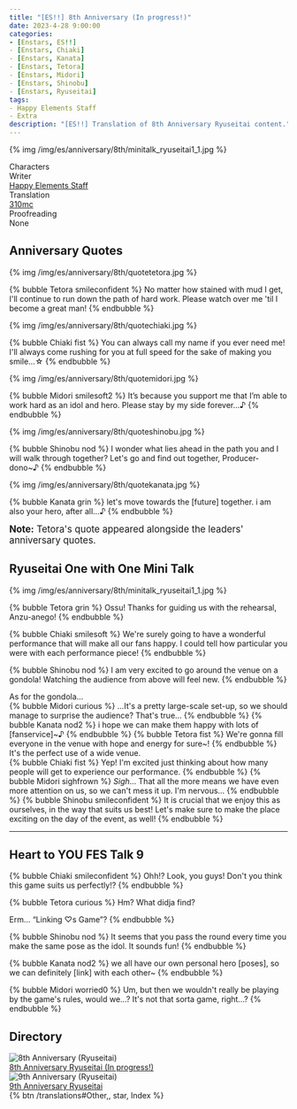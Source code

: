 ```yaml
---
title: "[ES!!] 8th Anniversary (In progress!)"
date: 2023-4-28 9:00:00
categories:
- [Enstars, ES!!]
- [Enstars, Chiaki]
- [Enstars, Kanata]
- [Enstars, Tetora]
- [Enstars, Midori]
- [Enstars, Shinobu]
- [Enstars, Ryuseitai]
tags:
- Happy Elements Staff
- Extra
description: "[ES!!] Translation of 8th Anniversary Ryuseitai content."
---
```


{% img /img/es/anniversary/8th/minitalk_ryuseitai1_1.jpg %}

<div class="three-wrapper" style="--storyColor:#5ac189;--storyColor-rgb:90,193,137;--storyColor-h:147.4;--storyColor-s:45.4%;--storyColor-l:55.5%;">
    <div class="info-area">
        <div class="info">
            <div class="info-item characters">
                <div class="label">
                    Characters
                </div>
                <div class="value">
                <a href="/categories/Enstars/Tetora" character="Tetora"></a>
                <a href="/categories/Enstars/Midori" character="Midori"></a>
                <a href="/categories/Enstars/Shinobu" character="Shinobu"></a>
                <a href="/categories/Enstars/Chiaki" character="Chiaki"></a>
                <a href="/categories/Enstars/Kanata" character="Kanata"></a>
                </div>
            </div>
            <div class="info-item one">
                <div class="label">
                    Writer
                </div>
                <div class="value">
                    <a href="/tags/Happy-Elements-Staff/">Happy Elements Staff</a>
                </div>
            </div>
            <div class="info-item two">
                <div class="label">
                    Translation
                </div>
                <div class="value">
                    <a href="/about">310mc</a>
                </div>
            </div>
            <div class="info-item three">
                <div class="label">
                   Proofreading
                </div>
                <div class="value">
                  None
                </div>
            </div>
        </div>
    </div>
</div>

<!-- more -->

## Anniversary Quotes

{% img /img/es/anniversary/8th/quotetetora.jpg %}

{% bubble Tetora smileconfident %}
No matter how stained with mud I get, I'll continue to run down the path of hard work. Please watch over me 'til I become a great man!
{% endbubble %}

{% img /img/es/anniversary/8th/quotechiaki.jpg %}

{% bubble Chiaki fist %}
You can always call my name if you ever need me! I'll always come rushing for you at full speed for the sake of making you smile…☆
{% endbubble %}

{% img /img/es/anniversary/8th/quotemidori.jpg %}

{% bubble Midori smilesoft2 %}
It’s because you support me that I’m able to work hard as an idol and hero. Please stay by my side forever…♪
{% endbubble %}

{% img /img/es/anniversary/8th/quoteshinobu.jpg %}

{% bubble Shinobu nod %}
I wonder what lies ahead in the path you and I will walk through together? Let's go and find out together, Producer-dono~♪
{% endbubble %}

{% img /img/es/anniversary/8th/quotekanata.jpg %}

{% bubble Kanata grin %}
let's move towards the [future] together. i am also your hero, after all…♪
{% endbubble %}

<big><b>Note:</b> Tetora's quote appeared alongside the leaders' anniversary quotes.</big>

## Ryuseitai One with One Mini Talk

{% img /img/es/anniversary/8th/minitalk_ryuseitai1_1.jpg %}

{% bubble Tetora grin %}
Ossu! Thanks for guiding us with the rehearsal, Anzu-anego!
{% endbubble %}

{% bubble Chiaki smilesoft %}
We're surely going to have a wonderful performance that will make all our fans happy. I could tell how particular you were with each performance piece!
{% endbubble %}

{% bubble Shinobu nod %}
I am very excited to go around the venue on a gondola! Watching the audience from above will feel new.
{% endbubble %}

<div class="minitalk" character="Anzu">
    <div class="minitalk-option">
        <div class="minitalk-option_header">
            As for the gondola…
        </div>
        <div class="minitalk-option_content">
        {% bubble Midori curious %}
        …It's a pretty large-scale set-up, so we should manage to surprise the audience? That's true…
        {% endbubble %}
        {% bubble Kanata nod2 %}
        i hope we can make them happy with lots of [fanservice]~♪
        {% endbubble %}
        {% bubble Tetora fist %}
        We're gonna fill everyone in the venue with hope and energy for sure~!
        {% endbubble %}
        </div>
    </div>
    <div class="minitalk-option">
        <div class="minitalk-option_header">
            It's the perfect use of a wide venue.
        </div>
        <div class="minitalk-option_content">
        {% bubble Chiaki fist %}
        Yep! I'm excited just thinking about how many people will get to experience our performance.
        {% endbubble %}
        {% bubble Midori sighfrown %}
        <em>Sigh</em>… That all the more means we have even more attention on us, so we can't mess it up. I'm nervous…
        {% endbubble %}
        {% bubble Shinobu smileconfident %}
        It is crucial that we enjoy this as ourselves, in the way that suits us best! Let's make sure to make the place exciting on the day of the event, as well!
        {% endbubble %}
        </div>
    </div>
</div>

<hr>

## Heart to YOU FES Talk 9

{% bubble Chiaki smileconfident %}
Ohh!? Look, you guys! Don't you think this game suits us perfectly!?
{% endbubble %}

{% bubble Tetora curious %}
Hm? What didja find?

Erm… “Linking ♡s Game”?
{% endbubble %}

{% bubble Shinobu nod %}
It seems that you pass the round every time you make the same pose as the idol. It sounds fun!
{% endbubble %}

{% bubble Kanata nod2 %}
we all have our own personal hero [poses], so we can definitely [link] with each other~
{% endbubble %}

{% bubble Midori worried0 %}
Um, but then we wouldn't really be playing by the game's rules, would we…? It's not that sorta game, right…?
{% endbubble %}

## Directory

<div class="stories">
    <div class="story">
    <div class="thumbimage">
        <img
            src="/img/banner/8thanniversary.jpg"
            alt="8th Anniversary (Ryuseitai)"
        />
    </div>
    <a href="/anniversary/8th" class="storyName" target="_blank">
        <span>8th Anniversary Ryuseitai (In progress!)</span>
        <span class="read"></span>
    </a>
    </div>
    <div class="story">
    <div class="thumbimage">
        <img
            src="/img/banner/9thanniversary.jpg"
            alt="9th Anniversary (Ryuseitai)"
        />
    </div>
    <a href="/anniversary/9th" class="storyName" target="_blank">
        <span>9th Anniversary Ryuseitai</span>
        <span class="read"></span>
    </a>
    </div>
</div>

<div toc>{% btn /translations#Other,, star, Index %}</div>
